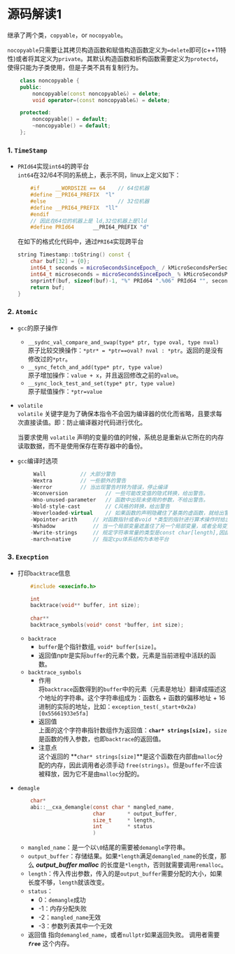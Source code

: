 # 源码解读1
继承了两个类，`copyable`，or `nocopyable`。  

`nocopyable`只需要让其拷贝构造函数和赋值构造函数定义为`=delete`即可(c++11特性)或者将其定义为`private`。其默认构造函数和析构函数需要定义为`protectd`，使得只能为子类使用，但是子类不具有复制行为。
```cpp
    class noncopyable {
    public:
        noncopyable(const noncopyable&) = delete;
        void operator=(const noncopyable&) = delete;

    protected:
        noncopyable() = default;
        ~noncopyable() = default;
    };
```
### 1. `TimeStamp`
+ `PRId64`实现`int64`的跨平台   
    `int64`在32/64不同的系统上，表示不同，linux上定义如下：
    ```cpp
        #if     __WORDSIZE == 64    // 64位机器 
        #define __PRI64_PREFIX	"l" 
        #else                       // 32位机器
        #define __PRI64_PREFIX	"ll"
        #endif
        // 因此在64位的机器上是 ld,32位机器上是lld
        #define PRId64		__PRI64_PREFIX "d"
    ```
    在如下的格式化代码中，通过`PRI64`实现跨平台
    ```cpp
    string Timestamp::toString() const {
        char buf[32] = {0};
        int64_t seconds = microSecondsSinceEpoch_ / kMicroSecondsPerSecond;   // 整数
        int64_t microseconds = microSecondsSinceEpoch_ % kMicroSecondsPerSecond;  // 余数
        snprintf(buf, sizeof(buf)-1, "%" PRId64 ".%06" PRId64 "", seconds, microseconds);
        return buf;
    }
    ```
### 2. `Atomic`
+ `gcc`的原子操作
    + `__sydnc_val_compare_and_swap(type* ptr, type oval, type nval)`    
    原子比较交换操作：`*ptr* = *ptr==oval? nval : *ptr`。返回的是没有修改过的`*ptr`。
    + `__sync_fetch_and_add(type* ptr, type value)`  
    原子增加操作：`value + x`，并且返回修改之前的`value`。
    + `__sync_lock_test_and_set(type* ptr, type value)`  
    原子赋值操作：`*ptr=value`
+ `volatile`  
  `volatile` 关键字是为了确保本指令不会因为编译器的优化而省略，且要求每次直接读值。即：防止编译器对代码进行优化。

  当要求使用 `volatile` 声明的变量的值的时候，系统总是重新从它所在的内存读取数据，而不是使用保存在寄存器中的备份。

+ `gcc`编译时选项
    ```cpp
         Wall			// 大部分警告 
        -Wextra			// 一些额外的警告
        -Werror			// 当出现警告时转为错误，停止编译
        -Wconversion		    // 一些可能改变值的隐式转换，给出警告。
        -Wno-unused-parameter	// 函数中出现未使用的参数，不给出警告。
        -Wold-style-cast		// C风格的转换，给出警告
        -Woverloaded-virtual	// 如果函数的声明隐藏住了基类的虚函数，就给出警告。
        -Wpointer-arith		// 对函数指针或者void *类型的指针进行算术操作时给出警告
        -Wshadow		    // 当一个局部变量遮盖住了另一个局部变量，或者全局变量时，给出警告。
        -Wwrite-strings		// 规定字符串常量的类型是const char[length],因此,把这样的地址复制给 non-const char *指针将产生警告.这些警告能够帮助你在编译期间发现企图写入字符串常量 的代码
        -march=native		// 指定cpu体系结构为本地平台
    ```
### 3. `Execption`

+ 打印`backtrace`信息
    ```c
        #include <execinfo.h>

        int 
        backtrace(void** buffer, int size);
        
        char**
        backtrace_symbols(void* const *buffer, int size);
    ```
        
    + `backtrace`
        + `buffer`是个指针数组, `void* buffer[size]`。    
        + 返回值nptr是实际`buffer`的元素个数，元素是当前进程中活跃的函数。
    + `backtrace_symbols`
        + 作用  
        将`backtrace`函数得到的`buffer`中的元素（元素是地址）翻译成描述这个地址的字符串。这个字符串组成为：函数名 + 函数的偏移地址 + 16进制的实际的地址，比如：`exception_test(_start+0x2a) [0x55661933e5fa]`
        + 返回值  
        上面的这个字符串指针数组作为返回值：**`char* strings[size]`**，`size`是函数的传入参数，也即`backtrace`的返回值。 
        + 注意点    
        这个返回的 **`char* strings[size]`**是这个函数在内部由`malloc`分配的内存，因此调用者必须手动 `free(strings)`。但是`buffer`不应该被释放，因为它不是由`malloc`分配的。
+ `demagle`
    ```c
        char* 
        abi::__cxa_demangle(const char * mangled_name,
                            char       * output_buffer,
                            size_t     * length,
                            int 	   * status	 
                            )	   
     ```
    + `mangled_name`：是一个以`\0`结尾的需要被`demangle`字符串。
    + `output_buffer`：存储结果。如果`*length`满足`demangled_name`的长度，那么 ***output_buffer malloc*** 的长度是`*length`，否则就需要调用`remalloc`。
    + `length`：传入传出参数，传入的是`output_buffer`需要分配的大小，如果长度不够，`length`就该改变。
    + `status`：
        +  0：`demangle`成功
        + -1：内存分配失败
        + -2：`mangled_name`无效
        + -3：参数列表其中一个无效
    + 返回值
    指向`demangled_name`，或者`nullptr`如果返回失败。 调用者需要 ***`free`*** 这个内存。